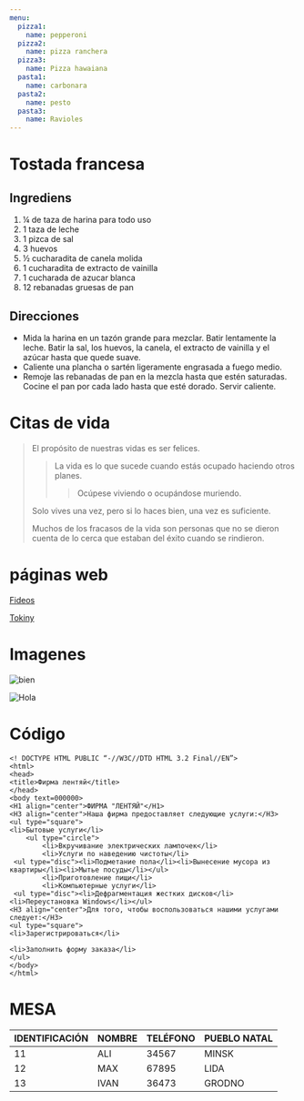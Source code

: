```yaml
---
menu:
  pizza1:
    name: pepperoni
  pizza2:
    name: pizza ranchera
  pizza3:
    name: Pizza hawaiana
  pasta1:
    name: carbonara
  pasta2:
    name: pesto
  pasta3:
    name: Ravioles
---
```


# Tostada francesa

## Ingrediens

1. ¼ de taza de harina para todo uso
2. 1 taza de leche
3. 1 pizca de sal
4. 3 huevos
5. ½ cucharadita de canela molida
6. 1 cucharadita de extracto de vainilla
7. 1 cucharada de azucar blanca
8. 12 rebanadas gruesas de pan

## Direcciones

- Mida la harina en un tazón grande para mezclar. Batir lentamente la leche. Batir la sal, los huevos, la canela, el extracto de vainilla y el azúcar hasta que quede suave.
- Caliente una plancha o sartén ligeramente engrasada a fuego medio.
- Remoje las rebanadas de pan en la mezcla hasta que estén saturadas. Cocine el pan por cada lado hasta que esté dorado. Servir caliente.

# Citas de vida

> El propósito de nuestras vidas es ser felices.
>
> > La vida es lo que sucede cuando estás ocupado haciendo otros planes.
> >
> > > Ocúpese viviendo o ocupándose muriendo.
>
> Solo vives una vez, pero si lo haces bien, una vez es suficiente.
>
> Muchos de los fracasos de la vida son personas que no se dieron cuenta de lo cerca que estaban del éxito cuando se rindieron.

# páginas web

[Fideos](https://noodles.by/r/noodles)

[Tokiny](https://tokiny.by/?utm_source=google&utm_medium=cpc&utm_campaign=tokiny&utm_content=tokiny&utm_term=%2Btokiny&roistat_referrer=&roistat_pos=&roistat=google14_g_109824465093_469021139229_%2Btokiny&gclid=CjwKCAjw_L6LBhBbEiwA4c46ug0u49umh5wD7y4nnBcU0T2AaXew4o7m2hRIJzC_V-aXqyLuUhxEzhoCmYMQAvD_BwE)

# Imagenes

![bien](https://get.wallhere.com/photo/sunlight-landscape-hill-nature-grass-sky-field-green-morning-farm-horizon-plateau-cloud-tree-flower-grassland-plant-pasture-agriculture-meadow-plantation-plain-lawn-2560x1600-px-prairie-crop-rural-area-grass-family-paddy-field-General-551245.jpg)

![Hola](https://i.pinimg.com/originals/e4/f7/5a/e4f75a8e8682efc092039611e6333603.gif)

# Código

```
<! DOCTYPE HTML PUBLIC “-//W3C//DTD HTML 3.2 Final//EN”>
<html>
<head>
<title>Фирма лентяй</title>
</head>
<body text=000000>
<H1 align="center">ФИРМА "ЛЕНТЯЙ"</H1>
<H3 align="center">Наша фирма предоставляет следующие услуги:</H3>
<ul type="square">
<li>Бытовые услуги</li>
    <ul type="circle">
        <li>Вкручивание электрических лампочек</li>
        <li>Услуги по наведению чистоты</li>
 <ul type="disc"><li>Подметание пола</li><li>Вынесение мусора из квартиры</li><li>Мытье посуды</li></ul>
        <li>Приготовление пищи</li>
        <li>Компьютерные услуги</li>
 <ul type="disc"><li>Дефрагментация жестких дисков</li><li>Переустановка Windows</li></ul>
<H3 align="center">Для того, чтобы воспользоваться нашими услугами следует:</H3>
<ul type="square">
<li>Зарегистрироваться</li>

<li>Заполнить форму заказа</li>
</ul>
</body>
</html>
```

# MESA

IDENTIFICACIÓN | NOMBRE | TELÉFONO | PUEBLO NATAL
--- | --- | --- | ---
11 | ALI | 34567 | MINSK
12 | MAX | 67895 | LIDA
13 | IVAN | 36473 | GRODNO
